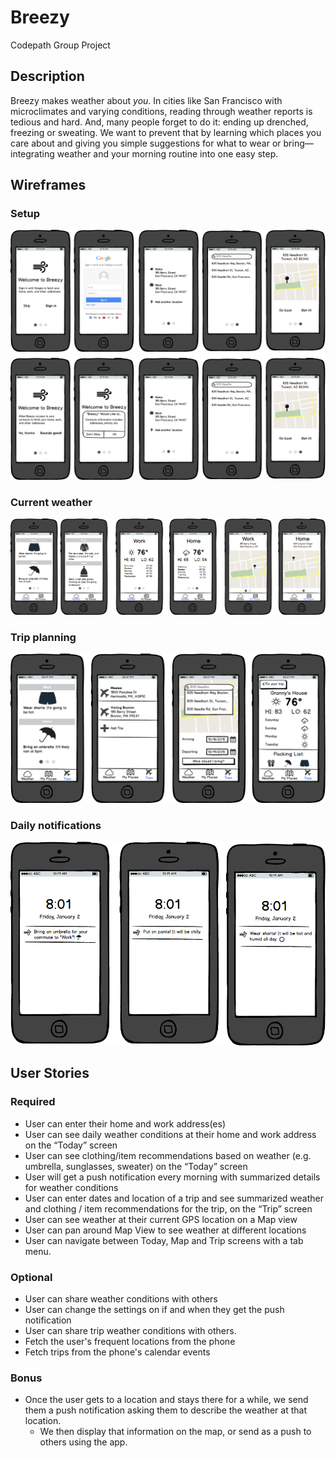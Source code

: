 # Breezy
Codepath Group Project

## Description
Breezy makes weather about *you*. In cities like San Francisco with microclimates and varying conditions, reading through weather reports is tedious and hard. And, many people forget to do it: ending up drenched, freezing or sweating. We want to prevent that by learning which places you care about and giving you simple suggestions for what to wear or bring—integrating weather and your morning routine into one easy step.

## Wireframes

### Setup
![Setup view](Setup.png)

### Current weather
![Weather view](Weather.png)

### Trip planning
![Trip view](Trip.png)

### Daily notifications
![Notification view](Notification.png)

## User Stories

### Required
- User can enter their home and work address(es)
- User can see daily weather conditions at their home and work address on the “Today” screen
- User can see clothing/item recommendations based on weather (e.g. umbrella, sunglasses, sweater) on the “Today” screen
- User will get a push notification every morning with summarized details for weather conditions
- User can enter dates and location of a trip and see summarized weather and clothing / item recommendations for the trip, on the “Trip” screen
- User can see weather at their current GPS location on a Map view
- User can pan around Map View to see weather at different locations
- User can navigate between Today, Map and Trip screens with a tab menu.

### Optional
- User can share weather conditions with others
- User can change the settings on if and when they get the push notification
- User can share trip weather conditions with others.
- Fetch the user's frequent locations from the phone
- Fetch trips from the phone's calendar events

### Bonus
- Once the user gets to a location and stays there for a while, we send them a push notification asking them to describe the weather at that location. 
  - We then display that information on the map, or send as a push to others using the app.
